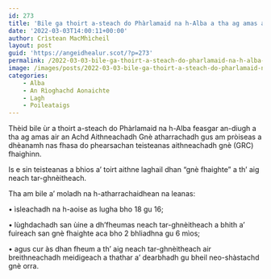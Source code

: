 ```yaml
---
id: 273
title: 'Bile ga thoirt a-steach do Phàrlamaid na h-Alba a tha ag amas air a dhèanamh nas fhasa do phearsachan an aithne ghnè laghail atharrachadh'
date: '2022-03-03T14:00:11+00:00'
author: Crìstean MacMhìcheil
layout: post
guid: 'https://angeidhealur.scot/?p=273'
permalink: /2022-03-03-bile-ga-thoirt-a-steach-do-pharlamaid-na-h-alba-a-tha-ag-amas-air-a-dheanamh-nas-fhasa-do-phearsachan-an-aithne-ghne-laghail-atharrachadh/
image: /images/posts/2022-03-03-bile-ga-thoirt-a-steach-do-pharlamaid-na-h-alba-a-tha-ag-amas-air-a-dheanamh-nas-fhasa-do-phearsachan-an-aithne-ghne-laghail-atharrachadh.webp
categories:
    - Alba
    - An Rìoghachd Aonaichte
    - Lagh
    - Poileataigs
---
```


Thèid bile ùr a thoirt a-steach do Phàrlamaid na h-Alba feasgar an-diugh a tha ag amas air an Achd Aithneachadh Gnè atharrachadh gus am pròiseas a dhèanamh nas fhasa do phearsachan teisteanas aithneachadh gnè (GRC) fhaighinn.

Is e sin teisteanas a bhios a’ toirt aithne laghail dhan “gnè fhaighte” a th’ aig neach tar-ghnèitheach.

Tha am bile a’ moladh na h-atharrachaidhean na leanas:

• ìsleachadh na h-aoise as lugha bho 18 gu 16;

• lùghdachadh san ùine a dh’fheumas neach tar-ghnèitheach a bhith a’ fuireach san gnè fhaighte aca bho 2 bhliadhna gu 6 mìos;

• agus cur às dhan fheum a th’ aig neach tar-ghnèitheach air breithneachadh meidigeach a thathar a’ dearbhadh gu bheil neo-shàstachd gnè orra.
